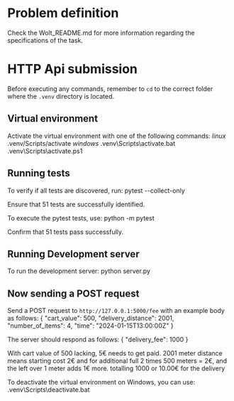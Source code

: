 # Problem definition

Check the Wolt_README.md for more information regarding the specifications of the task.

# HTTP Api submission

Before executing any commands, remember to `cd` to the correct folder where the `.venv` directory is located.

## Virtual environment
Activate the virtual environment with one of the following commands:
*linux*
    .venv/Scripts/activate
*windows*
    .venv\Scripts\activate.bat
    .venv\Scripts\activate.ps1

## Running tests
To verify if all tests are discovered, run:
    pytest --collect-only

Ensure that 51 tests are successfully identified.

To execute the pytest tests, use:
    python -m pytest

Confirm that 51 tests pass successfully.

## Running Development server
To run the development server:
    python server.py
	
## Now sending a POST request

Send a POST request to `http://127.0.0.1:5000/fee` with an example body as follows:
	{
		"cart_value": 500, 
		"delivery_distance": 2001, 
		"number_of_items": 4, 
		"time": "2024-01-15T13:00:00Z"
	}

The server should respond as follows:
	{
		"delivery_fee": 1000
	}

With cart value of 500 lacking, 5€ needs to get paid. 2001 meter distance
means starting cost 2€ and 
for additional full 2 times 500 meters = 2€, and the left over 1 meter adds 1€ more.
totalling 1000 or 10.00€ for the delivery

To deactivate the virtual environment on Windows, you can use:
    .venv\Scripts\deactivate.bat
